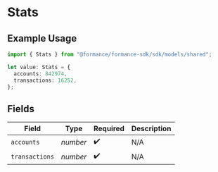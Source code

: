 # Stats

## Example Usage

```typescript
import { Stats } from "@formance/formance-sdk/sdk/models/shared";

let value: Stats = {
  accounts: 842974,
  transactions: 16252,
};
```

## Fields

| Field              | Type               | Required           | Description        |
| ------------------ | ------------------ | ------------------ | ------------------ |
| `accounts`         | *number*           | :heavy_check_mark: | N/A                |
| `transactions`     | *number*           | :heavy_check_mark: | N/A                |